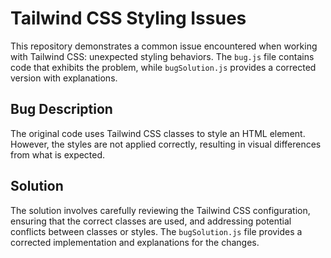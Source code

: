 # Tailwind CSS Styling Issues
This repository demonstrates a common issue encountered when working with Tailwind CSS: unexpected styling behaviors. The `bug.js` file contains code that exhibits the problem, while `bugSolution.js` provides a corrected version with explanations.

## Bug Description
The original code uses Tailwind CSS classes to style an HTML element. However, the styles are not applied correctly, resulting in visual differences from what is expected.

## Solution
The solution involves carefully reviewing the Tailwind CSS configuration, ensuring that the correct classes are used, and addressing potential conflicts between classes or styles. The `bugSolution.js` file provides a corrected implementation and explanations for the changes.